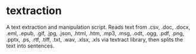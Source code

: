 # textraction
A text extraction and manipulation script. Reads text from .csv, .doc, .docx, .eml, .epub, .gif, .jpg, .json, .html, .htm, .mp3, .msg, .odt, .ogg, .pdf, .png, .pptx, .ps, .rtf, .tiff, .txt, .wav, .xlsx, .xls via textract library, then splits the text into sentences. 

